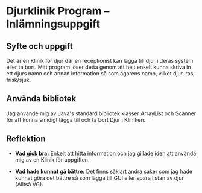 # Djurklinik Program – Inlämningsuppgift

## Syfte och uppgift

Det är en Klinik för djur där en receptionist kan lägga till djur i deras system eller ta bort.
Mitt program löser detta genom att helt enkelt kunna skriva in ett djurs namn och annan information så som ägarens namn, vilket djur, ras, frisk/sjuk.

## Använda bibliotek

Jag använde mig av Java's standard bibliotek klasser ArrayList och Scanner för att kunna smidigt lägga till och ta bort Djur i Kliniken.

## Reflektion

* **Vad gick bra:**
  Enkelt att hitta information och jag gillade iden att använda mig av en Klinik för uppgiften.

* **Vad hade kunnat gå bättre:**
  Det finns såklart andra saker som jag hade kunnat göra det bättre så som lägga till GUI eller spara listan av djur (Alltså VG).
